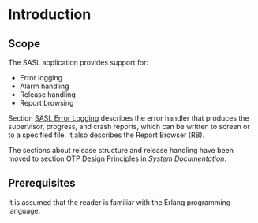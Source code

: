 <!--
%CopyrightBegin%

Copyright Ericsson AB 2023-2024. All Rights Reserved.

Licensed under the Apache License, Version 2.0 (the "License");
you may not use this file except in compliance with the License.
You may obtain a copy of the License at

    http://www.apache.org/licenses/LICENSE-2.0

Unless required by applicable law or agreed to in writing, software
distributed under the License is distributed on an "AS IS" BASIS,
WITHOUT WARRANTIES OR CONDITIONS OF ANY KIND, either express or implied.
See the License for the specific language governing permissions and
limitations under the License.

%CopyrightEnd%
-->
# Introduction

## Scope

The SASL application provides support for:

- Error logging
- Alarm handling
- Release handling
- Report browsing

Section [SASL Error Logging](error_logging.md) describes the error handler that
produces the supervisor, progress, and crash reports, which can be written to
screen or to a specified file. It also describes the Report Browser (RB).

The sections about release structure and release handling have been moved to
section [OTP Design Principles](`e:system:index.html`) in _System
Documentation_.

## Prerequisites

It is assumed that the reader is familiar with the Erlang programming language.
